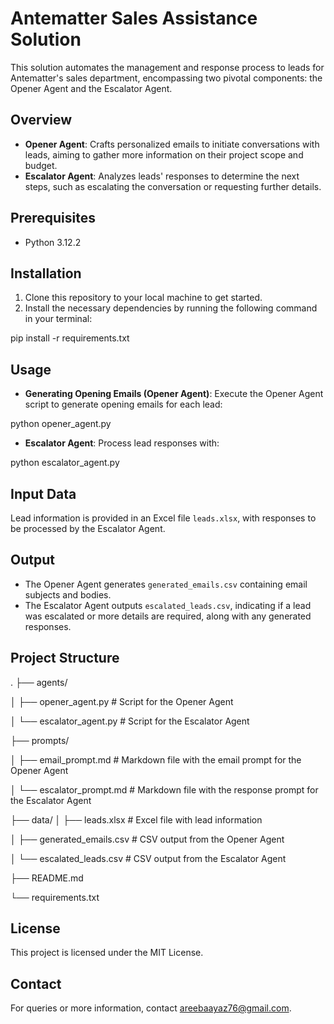 # Antematter Sales Assistance Solution

This solution automates the management and response process to leads for Antematter's sales department, encompassing two pivotal components: the Opener Agent and the Escalator Agent.

## Overview

- **Opener Agent**: Crafts personalized emails to initiate conversations with leads, aiming to gather more information on their project scope and budget.
- **Escalator Agent**: Analyzes leads' responses to determine the next steps, such as escalating the conversation or requesting further details.

## Prerequisites

- Python 3.12.2

## Installation

1. Clone this repository to your local machine to get started.
2. Install the necessary dependencies by running the following command in your terminal:

pip install -r requirements.txt


## Usage

- **Generating Opening Emails (Opener Agent)**:
Execute the Opener Agent script to generate opening emails for each lead:

python opener_agent.py

- **Escalator Agent**:
Process lead responses with:

python escalator_agent.py


## Input Data

Lead information is provided in an Excel file `leads.xlsx`, with responses to be processed by the Escalator Agent.

## Output

- The Opener Agent generates `generated_emails.csv` containing email subjects and bodies.
- The Escalator Agent outputs `escalated_leads.csv`, indicating if a lead was escalated or more details are required, along with any generated responses.

## Project Structure

.
├── agents/

│ ├── opener_agent.py # Script for the Opener Agent

│ └── escalator_agent.py # Script for the Escalator Agent

├── prompts/

│ ├── email_prompt.md # Markdown file with the email prompt for the Opener Agent

│ └── escalator_prompt.md # Markdown file with the response prompt for the Escalator Agent

├── data/
│ ├── leads.xlsx # Excel file with lead information

│ ├── generated_emails.csv # CSV output from the Opener Agent

│ └── escalated_leads.csv # CSV output from the Escalator Agent

├── README.md 

└── requirements.txt 


## License

This project is licensed under the MIT License.

## Contact

For queries or more information, contact areebaayaz76@gmail.com.
